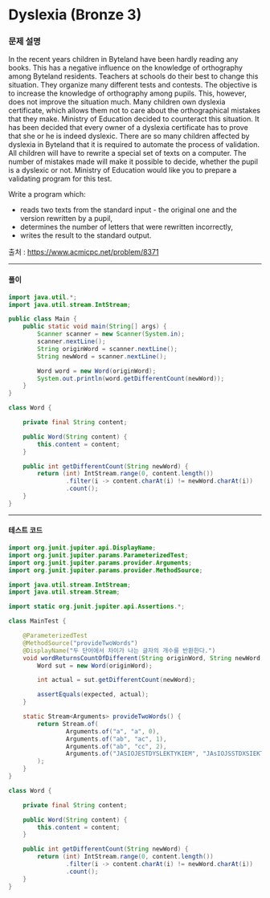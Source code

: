 # Dyslexia (Bronze 3)

### 문제 설명

In the recent years children in Byteland have been hardly reading any books. This has a negative influence on the knowledge of orthography among Byteland residents. Teachers at schools do their best to change this situation. They organize many different tests and contests. The objective is to increase the knowledge of orthography among pupils. This, however, does not improve the situation much. Many children own dyslexia certificate, which allows them not to care about the orthographical mistakes that they make. Ministry of Education decided to counteract this situation. It has been decided that every owner of a dyslexia certificate has to prove that she or he is indeed dyslexic. There are so many children affected by dyslexia in Byteland that it is required to automate the process of validation. All children will have to rewrite a special set of texts on a computer. The number of mistakes made will make it possible to decide, whether the pupil is a dyslexic or not. Ministry of Education would like you to prepare a validating program for this test.

Write a program which:

* reads two texts from the standard input - the original one and the version rewritten by a pupil,
* determines the number of letters that were rewritten incorrectly,
* writes the result to the standard output.

출처 : https://www.acmicpc.net/problem/8371

---

#### 풀이
~~~java
import java.util.*;
import java.util.stream.IntStream;

public class Main {
    public static void main(String[] args) {
        Scanner scanner = new Scanner(System.in);
        scanner.nextLine();
        String originWord = scanner.nextLine();
        String newWord = scanner.nextLine();

        Word word = new Word(originWord);
        System.out.println(word.getDifferentCount(newWord));
    }
}

class Word {

    private final String content;

    public Word(String content) {
        this.content = content;
    }

    public int getDifferentCount(String newWord) {
        return (int) IntStream.range(0, content.length())
                .filter(i -> content.charAt(i) != newWord.charAt(i))
                .count();
    }
}
~~~

---

#### 테스트 코드
~~~java
import org.junit.jupiter.api.DisplayName;
import org.junit.jupiter.params.ParameterizedTest;
import org.junit.jupiter.params.provider.Arguments;
import org.junit.jupiter.params.provider.MethodSource;

import java.util.stream.IntStream;
import java.util.stream.Stream;

import static org.junit.jupiter.api.Assertions.*;

class MainTest {

    @ParameterizedTest
    @MethodSource("provideTwoWords")
    @DisplayName("두 단어에서 차이가 나는 글자의 개수를 반환한다.")
    void wordReturnsCountOfDifferent(String originWord, String newWord, int expected) {
        Word sut = new Word(originWord);

        int actual = sut.getDifferentCount(newWord);

        assertEquals(expected, actual);
    }

    static Stream<Arguments> provideTwoWords() {
        return Stream.of(
                Arguments.of("a", "a", 0),
                Arguments.of("ab", "ac", 1),
                Arguments.of("ab", "cc", 2),
                Arguments.of("JASIOJESTDYSLEKTYKIEM", "JAsIOJSSTDXSIEKTYKLEM", 5)
        );
    }
}

class Word {

    private final String content;

    public Word(String content) {
        this.content = content;
    }

    public int getDifferentCount(String newWord) {
        return (int) IntStream.range(0, content.length())
                .filter(i -> content.charAt(i) != newWord.charAt(i))
                .count();
    }
}
~~~
